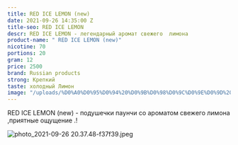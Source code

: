 ```yaml
---
title: RED ICE LEMON (new)
date: 2021-09-26 14:35:00 Z
title-seo: RED ICE LEMON
descr: RED ICE LEMON - легендарный аромат свежего  лимона
product-name: " RED ICE LEMON (new)"
nicotine: 70
portions: 20
gram: 12
price: 2500
brand: Russian products
strong: Крепкий
taste: холодный Лимон
image: "/uploads/%D0%A0%D0%95%D0%94%20%D0%9B%D0%98%D0%9C%D0%9E%D0%9D%20.png"
---
```


RED ICE LEMON (new) - подушечки паунчи со ароматом свежего лимона ,приятные ощущение .!


![photo_2021-09-26 20.37.48-f37f39.jpeg](/uploads/photo_2021-09-26%2020.37.48-f37f39.jpeg)